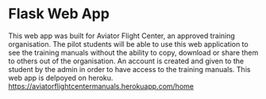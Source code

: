 # Flask Web App
This web app was built for Aviator Flight Center, an approved training organisation. The pilot students will be able to use this web application to see the training manuals without the ability to copy, download or share them to others out of the organisation. An account is created and given to the student by the admin in order to have access to the training manuals. This web app is delpoyed on heroku.
https://aviatorflightcentermanuals.herokuapp.com/home
